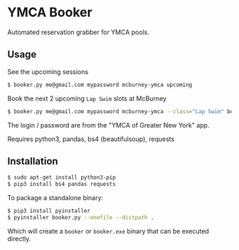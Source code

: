 # YMCA Booker

Automated reservation grabber for YMCA pools.

## Usage

See the upcoming sessions
```bash
$ booker.py me@gmail.com mypassword mcburney-ymca upcoming
```

Book the next 2 upcoming `Lap Swim` slots at McBurney
```bash
$ booker.py me@gmail.com mypassword mcburney-ymca --class="Lap Swim" book 2
```

The login / password are from the "YMCA of Greater New York" app.

Requires python3, pandas, bs4 (beautifulsoup), requests

## Installation
```bash
$ sudo apt-get install python3-pip
$ pip3 install bs4 pandas requests
```

To package a standalone binary:
```bash
$ pip3 install pyinstaller
$ pyinstaller booker.py --onefile --distpath .
```

Which will create a `booker` or `booker.exe` binary that can be executed directly.
